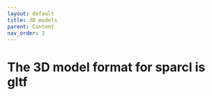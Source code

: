 ```yaml
---
layout: default
title: 3D models
parent: Content
nav_order: 2
---
```


# The 3D model format for sparcl is gltf
